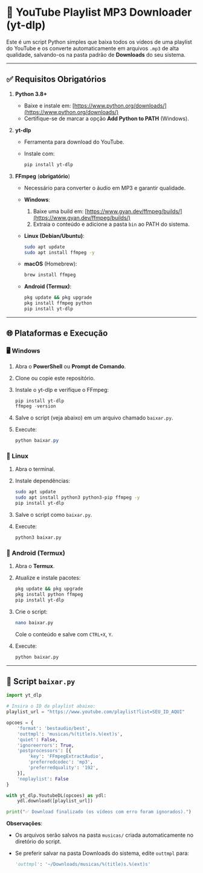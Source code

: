 # 🎵 YouTube Playlist MP3 Downloader (yt-dlp)

Este é um script Python simples que baixa todos os vídeos de uma playlist do YouTube e os converte automaticamente em arquivos `.mp3` de alta qualidade, salvando-os na pasta padrão de **Downloads** do seu sistema.

---

## ✅ Requisitos Obrigatórios

1. **Python 3.8+**

   * Baixe e instale em: [https://www.python.org/downloads/](https://www.python.org/downloads/)
   * Certifique-se de marcar a opção **Add Python to PATH** (Windows).

2. **yt-dlp**

   * Ferramenta para download do YouTube.
   * Instale com:

     ```bash
     pip install yt-dlp
     ```

3. **FFmpeg** (**obrigatório**)

   * Necessário para converter o áudio em MP3 e garantir qualidade.
   * **Windows**:

     1. Baixe uma build em: [https://www.gyan.dev/ffmpeg/builds/](https://www.gyan.dev/ffmpeg/builds/)
     2. Extraia o conteúdo e adicione a pasta `bin` ao PATH do sistema.
   * **Linux (Debian/Ubuntu)**:

     ```bash
     sudo apt update
     sudo apt install ffmpeg -y
     ```
   * **macOS** (Homebrew):

     ```bash
     brew install ffmpeg
     ```
   * **Android (Termux)**:

     ```bash
     pkg update && pkg upgrade
     pkg install ffmpeg python
     pip install yt-dlp
     ```

---

## 🌐 Plataformas e Execução

### 🖥️ Windows

1. Abra o **PowerShell** ou **Prompt de Comando**.
2. Clone ou copie este repositório.
3. Instale o yt-dlp e verifique o FFmpeg:

   ```powershell
   pip install yt-dlp
   ffmpeg -version
   ```
4. Salve o script (veja abaixo) em um arquivo chamado `baixar.py`.
5. Execute:

   ```powershell
   python baixar.py
   ```

### 🐧 Linux

1. Abra o terminal.
2. Instale dependências:

   ```bash
   sudo apt update
   sudo apt install python3 python3-pip ffmpeg -y
   pip install yt-dlp
   ```
3. Salve o script como `baixar.py`.
4. Execute:

   ```bash
   python3 baixar.py
   ```

### 📱 Android (Termux)

1. Abra o **Termux**.
2. Atualize e instale pacotes:

   ```bash
   pkg update && pkg upgrade
   pkg install python ffmpeg
   pip install yt-dlp
   ```
3. Crie o script:

   ```bash
   nano baixar.py
   ```

   Cole o conteúdo e salve com `CTRL+X`, `Y`.
4. Execute:

   ```bash
   python baixar.py
   ```

---

## 📄 Script `baixar.py`

```python
import yt_dlp

# Insira o ID da playlist abaixo:
playlist_url = "https://www.youtube.com/playlist?list=SEU_ID_AQUI"

opcoes = {
    'format': 'bestaudio/best',
    'outtmpl': 'musicas/%(title)s.%(ext)s',
    'quiet': False,
    'ignoreerrors': True,
    'postprocessors': [{
        'key': 'FFmpegExtractAudio',
        'preferredcodec': 'mp3',
        'preferredquality': '192',
    }],
    'noplaylist': False
}

with yt_dlp.YoutubeDL(opcoes) as ydl:
    ydl.download([playlist_url])

print("✅ Download finalizado (os vídeos com erro foram ignorados).")
```

**Observações**:

* Os arquivos serão salvos na pasta `musicas/` criada automaticamente no diretório do script.
* Se preferir salvar na pasta Downloads do sistema, edite `outtmpl` para:

  ```python
  'outtmpl': '~/Downloads/musicas/%(title)s.%(ext)s'
  ```
